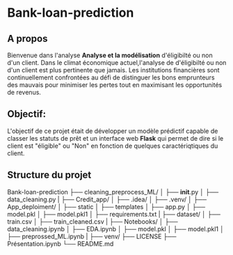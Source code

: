 # Bank-loan-prediction

## A propos 
Bienvenue dans l'analyse **Analyse et la modélisation** d'éligibilté ou non d'un client. Dans le climat économique actuel,l'analyse de d'éligibilté ou non d'un client est plus pertinente que jamais. Les institutions financières sont continuellement confrontées au défi de distinguer les bons emprunteurs des mauvais pour minimiser les pertes tout en maximisant les opportunités de revenus.


## Objectif:

L'objectif de ce projet était de développer un modèle prédictif capable de classer les statuts de prêt et un interface web **Flask** qui permet de dire si le client est "éligible" ou "Non"  en fonction de quelques caractériqtiques du client.

## Structure du projet
Bank-loan-prediction
├── cleaning_preprocess_ML/
│   ├── __init__.py
│   ├── data_cleaning.py
|
├── Credit_app/
│   ├── .idea/
│   ├── .venv/
│   ├── App_deploiment/
│      ├── static 
│      ├── templates
│      ├── app.py
│      ├── model.pkl
│      ├── model.pkl1
│      ├── requirements.txt
|
├── dataset/
│   ├── train.csv
│   ├── train_cleaned.csv
|
├── Notebooks/
│   ├── data_cleaning.ipynb
│   ├── EDA.ipynb
│   ├── model.pkl
│   ├── model.pkl1
│   ├── preprossed_ML.ipynb
|
├── venv/
├── LICENSE
├── Présentation.ipynb
└── README.md

